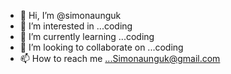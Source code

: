 - 👋 Hi, I’m @simonaunguk
- 👀 I’m interested in ...coding
- 🌱 I’m currently learning ...coding
- 💞️ I’m looking to collaborate on ...coding
- 📫 How to reach me ...Simonaunguk@gmail.com

<!---
simonaunguk/simonaunguk is a ✨ special ✨ repository because its `README.md` (this file) appears on your GitHub profile.
You can click the Preview link to take a look at your changes.
--->
